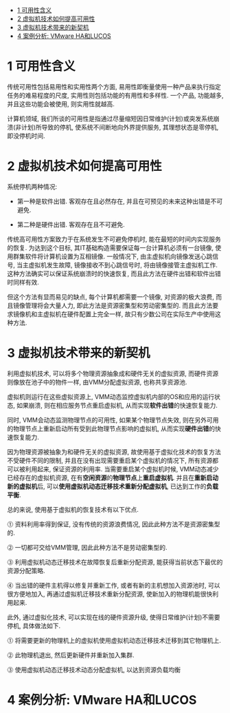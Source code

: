 
<!-- @import "[TOC]" {cmd="toc" depthFrom=1 depthTo=6 orderedList=false} -->

<!-- code_chunk_output -->

* [1 可用性含义](#1-可用性含义)
* [2 虚拟机技术如何提高可用性](#2-虚拟机技术如何提高可用性)
* [3 虚拟机技术带来的新契机](#3-虚拟机技术带来的新契机)
* [4 案例分析: VMware HA和LUCOS](#4-案例分析-vmware-ha和lucos)

<!-- /code_chunk_output -->

# 1 可用性含义

传统可用性包括易用性和实用性两个方面, 易用性即衡量使用一种产品来执行指定任务的难易程度的尺度, 实用性则包括功能的有用性和多样性. 一个产品, 功能越多, 并且这些功能会被使用, 则实用性就越高. 

计算机领域, 我们所谈的可用性是指通过尽量缩短因日常维护(计划)或突发系统崩溃(非计划)所导致的停机, 使系统不间断地向外界提供服务, 其理想状态是零停机, 即没停机时间.

# 2 虚拟机技术如何提高可用性

系统停机两种情况:

- 第一种是软件出错. 客观存在且必然存在, 并且在可预见的未来这种出错是不可避免. 

- 第二种是硬件出错. 客观存在且不可避免.

传统高可用性方案致力于在系统发生不可避免停机时, 能在最短的时间内实现服务的恢复. 为达到这个目标, 其IT基础构造需要保证每一台计算机必须有一台镜像, 使用群集软件将计算机设置为互相镜像. 一般情况下, 由主虚拟机向镜像发送心跳信号, 当主虚拟机发生故障, 镜像接收不到心跳信号时, 将由镜像接管主虚拟机工作. 这种方法确实可以保证系统崩溃时的快速恢复, 而且此方法在硬件出错和软件出错时同样有效. 

但这个方法有显而易见的缺点, 每个计算机都需要一个镜像, 对资源的极大浪费, 而且镜像管理将会大量人力, 即此方法是资源密集型和劳动密集型的. 而且此方法要求镜像机和主虚拟机在硬件配置上完全一样, 故只有少数公司在实际生产中使用这种方法.

# 3 虚拟机技术带来的新契机

利用虚拟机技术, 可以将多个物理资源抽象成和硬件无关的虚拟资源, 而硬件资源则像放在池子中的物件一样, 由VMM分配虚拟资源, 也称共享资源池. 

虚拟机则运行在这些虚拟资源上, VMM动态监控虚拟机内部的OS和应用的运行状态, 如果崩溃, 则在相应服务节点重启虚拟机, 从而实现**软件出错**的快速恢复能力. 

同时, VMM会动态监测物理节点的可用性, 如果某个物理节点失效, 则在另外可用的物理节点上重新启动所有受到此物理节点影响的虚拟机, 从而实现**硬件出错**的快速恢复能力.

因为物理资源被抽象为和硬件无关的虚拟资源, 故使用基于虚拟化技术的恢复方法不受硬件不同的限制, 并且在没有出现需要重启某个虚拟机的情况下, 所有资源都可以被利用起来, 保证资源的利用率. 当需要重启某个虚拟机时候, VMM动态减少已经存在的虚拟机资源, 在有**空闲资源**的**物理节点**上**重启虚拟机**. 并且在**重新启动新的虚拟机**后, 可以**使用虚拟机动态迁移技术重新分配虚拟机**, 已达到工作的**负载平衡**.

总的来说, 使用基于虚拟机的恢复技术有以下优点.

⓵ 资料利用率得到保证, 没有传统的资源浪费情况, 因此此种方法不是资源密集型的.

⓶ 一切都可交给VMM管理, 因此此种方法不是劳动密集型的.

⓷ 利用虚拟机动态迁移技术在故障恢复后重新分配资源, 能获得当前状态下最优的资源分配策略.

⓸ 当出错的硬件主机得以修复并重新工作, 或者有新的主机想加入资源池时, 可以很方便地加入, 再通过虚拟机迁移技术重新分配资源, 使新加入的物理机能很快利用起来.

此外, 通过虚拟化技术, 可以实现在线的硬件资源升级, 使得日常维护(计划)不需要停机, 具体做法如下.

⓵ 将需要更新的物理机上的虚拟机使用虚拟机动态迁移技术迁移到其它物理机上.

⓶ 此物理机退出, 然后更新硬件并重新加入集群.

⓷ 使用虚拟机动态迁移技术动态分配虚拟机, 以达到资源负载均衡

# 4 案例分析: VMware HA和LUCOS

